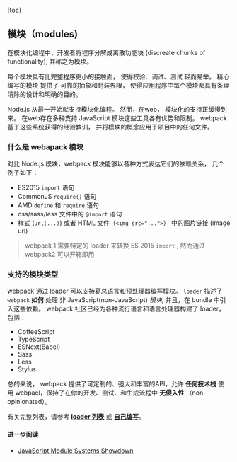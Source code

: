 [toc]

## 模块（modules)

在模块化编程中，开发者将程序分解成离散功能块 (discreate chunks of functionality), 并称之为模块。

每个模块具有比完整程序更小的接触面， 使得校验、调试、测试 轻而易举。 精心编写的模块 提供了 可靠的抽象和封装界限， 使得应用程序中每个模块都具有条理清除的设计和明确的目的。 

Node.js  从最一开始就支持模块化编程。 然而，在web， 模块化的支持正缓慢到来。 在web存在多种支持 JavaScript 模块这些工具各有优势和限制。 webpack 基于这些系统获得的经验教训， 并将模块的概念应用于项目中的任何文件。

### 什么是  webapack  模块

对比 Node.js 模块，webpack 模块能够以各种方式表达它们的依赖关系， 几个例子如下：

- ES2015 `import` 语句
- CommonJS `require()` 语句
- AMD `define` 和 `require` 语句
- css/sass/less 文件中的 `@import` 语句
- 样式 (`url(...)`) 或者 HTML 文件（`<img src="...">`）  中的图片链接 (image url)

> webpack 1 需要特定的 loader 来转换  ES 2015 `import` , 然而通过 webpack2 可以开箱即用

### 支持的模块类型

webpack 通过 loader 可以支持葛总语言和预处理器编写模块。 `loader` 描述了 `webpack` **如何** 处理 非 JavaScript(non-JavaScript) _模块_, 并且，在 bundle 中引入这些依赖。 webpack 社区已经为各种流行语言和语言处理器构建了 loader， 包括：

- CoffeeScript
- TypeScript
- ESNext(Babel)
- Sass
- Less
- Stylus

总的来说， webpack 提供了可定制的、强大和丰富的API，允许 **任何技术栈** 使用 webpacl，保持了在你的开发、测试、和生成流程中 **无侵入性** （non-opinionated）。

有关完整列表，请参考 [**loader 列表**](https://www.webpackjs.com/loaders) 或 [**自己编写**](https://www.webpackjs.com/api/loaders)。



#### 进一步阅读

- [JavaScript Module Systems Showdown](https://auth0.com/blog/javascript-module-systems-showdown/)